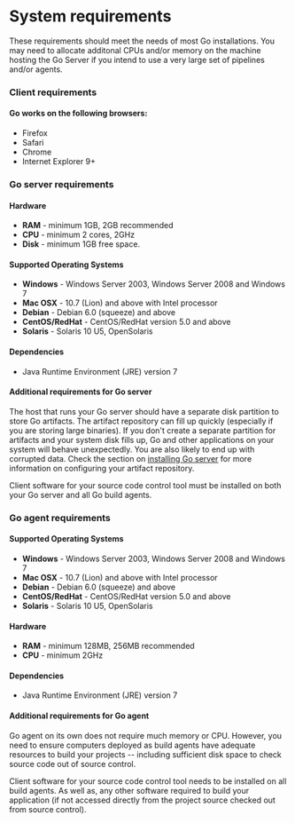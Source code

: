 # System requirements

These requirements should meet the needs of most Go installations. You may need to allocate additonal CPUs and/or memory on the machine hosting the Go Server if you intend to use a very large set of pipelines and/or agents.

### Client requirements

#### Go works on the following browsers:

-   Firefox
-   Safari
-   Chrome
-   Internet Explorer 9+

### Go server requirements

#### Hardware

* **RAM** - minimum 1GB, 2GB recommended
* **CPU** - minimum 2 cores, 2GHz
* **Disk** - minimum 1GB free space.

#### Supported Operating Systems

* **Windows** - Windows Server 2003, Windows Server 2008 and Windows 7
* **Mac OSX** - 10.7 (Lion) and above with Intel processor
* **Debian**  - Debian 6.0 (squeeze) and above
* **CentOS/RedHat** - CentOS/RedHat version 5.0 and above
* **Solaris** - Solaris 10 U5, OpenSolaris

#### Dependencies

* Java Runtime Environment (JRE) version 7

#### Additional requirements for Go server

The host that runs your Go server should have a separate disk partition to store Go artifacts. The artifact repository can fill up quickly (especially if you are storing large binaries). If you don't create a separate partition for artifacts and your system disk fills up, Go and other applications on your system will behave unexpectedly. You are also likely to end up with corrupted data. Check the section on [installing Go server](installing_go_server.md) for more information on configuring your artifact repository.

Client software for your source code control tool must be installed on both your Go server and all Go build agents.

### Go agent requirements

#### Supported Operating Systems

* **Windows** - Windows Server 2003, Windows Server 2008 and Windows 7
* **Mac OSX** - 10.7 (Lion) and above with Intel processor
* **Debian**  - Debian 6.0 (squeeze) and above
* **CentOS/RedHat** - CentOS/RedHat version 5.0 and above
* **Solaris** - Solaris 10 U5, OpenSolaris

#### Hardware

* **RAM** - minimum 128MB, 256MB recommended
* **CPU** - minimum 2GHz

#### Dependencies

* Java Runtime Environment (JRE) version 7

#### Additional requirements for Go agent

Go agent on its own does not require much memory or CPU. However, you need to ensure computers deployed as build agents have adequate resources to build your projects -- including sufficient disk space to check source code out of source control.

Client software for your source code control tool needs to be installed on all build agents. As well as, any other software required to build your application (if not accessed directly from the project source checked out from source control).
